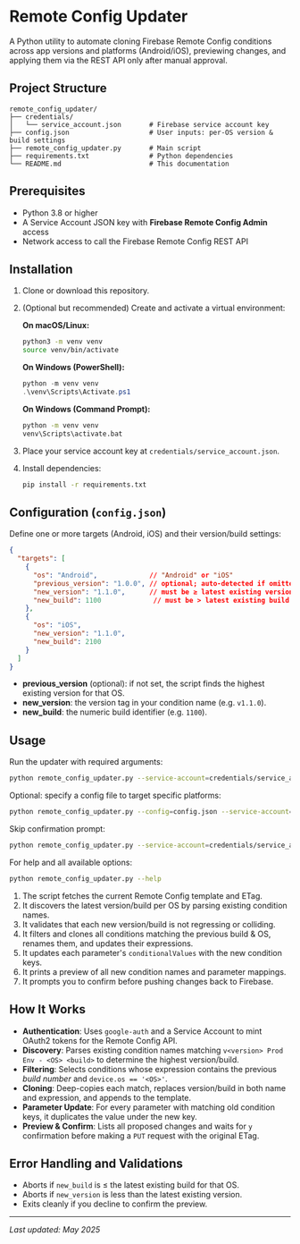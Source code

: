 # Remote Config Updater

A Python utility to automate cloning Firebase Remote Config conditions across app versions and platforms (Android/iOS), previewing changes, and applying them via the REST API only after manual approval.

## Project Structure

```
remote_config_updater/
├── credentials/
│   └── service_account.json       # Firebase service account key
├── config.json                    # User inputs: per-OS version & build settings
├── remote_config_updater.py       # Main script
├── requirements.txt               # Python dependencies
└── README.md                      # This documentation
```

## Prerequisites

* Python 3.8 or higher
* A Service Account JSON key with **Firebase Remote Config Admin** access
* Network access to call the Firebase Remote Config REST API

## Installation

1. Clone or download this repository.

2. (Optional but recommended) Create and activate a virtual environment:

   **On macOS/Linux:**

   ```bash
   python3 -m venv venv
   source venv/bin/activate
   ```

   **On Windows (PowerShell):**

   ```powershell
   python -m venv venv
   .\venv\Scripts\Activate.ps1
   ```

   **On Windows (Command Prompt):**

   ```bat
   python -m venv venv
   venv\Scripts\activate.bat
   ```

3. Place your service account key at `credentials/service_account.json`.

4. Install dependencies:

   ```bash
   pip install -r requirements.txt
   ```

## Configuration (`config.json`)

Define one or more targets (Android, iOS) and their version/build settings:

```json
{
  "targets": [
    {
      "os": "Android",             // "Android" or "iOS"
      "previous_version": "1.0.0", // optional; auto-detected if omitted
      "new_version": "1.1.0",      // must be ≥ latest existing version
      "new_build": 1100             // must be > latest existing build
    },
    {
      "os": "iOS",
      "new_version": "1.1.0",
      "new_build": 2100
    }
  ]
}
```

* **previous\_version** (optional): if not set, the script finds the highest existing version for that OS.
* **new\_version**: the version tag in your condition name (e.g. `v1.1.0`).
* **new\_build**: the numeric build identifier (e.g. `1100`).

## Usage

Run the updater with required arguments:

```bash
python remote_config_updater.py --service-account=credentials/service_account.json --version=1.1.0 --build=1100
```

Optional: specify a config file to target specific platforms:
```bash
python remote_config_updater.py --config=config.json --service-account=credentials/service_account.json --version=1.1.0 --build=1100
```

Skip confirmation prompt:
```bash
python remote_config_updater.py --service-account=credentials/service_account.json --version=1.1.0 --build=1100 --skip-confirm
```

For help and all available options:
```bash
python remote_config_updater.py --help
```

1. The script fetches the current Remote Config template and ETag.
2. It discovers the latest version/build per OS by parsing existing condition names.
3. It validates that each new version/build is not regressing or colliding.
4. It filters and clones all conditions matching the previous build & OS, renames them, and updates their expressions.
5. It updates each parameter's `conditionalValues` with the new condition keys.
6. It prints a preview of all new condition names and parameter mappings.
7. It prompts you to confirm before pushing changes back to Firebase.

## How It Works

* **Authentication**: Uses `google-auth` and a Service Account to mint OAuth2 tokens for the Remote Config API.
* **Discovery**: Parses existing condition names matching `v<version> Prod Env - <OS> <build>` to determine the highest version/build.
* **Filtering**: Selects conditions whose expression contains the previous *build number* and `device.os == '<OS>'`.
* **Cloning**: Deep-copies each match, replaces version/build in both name and expression, and appends to the template.
* **Parameter Update**: For every parameter with matching old condition keys, it duplicates the value under the new key.
* **Preview & Confirm**: Lists all proposed changes and waits for `y` confirmation before making a `PUT` request with the original ETag.

## Error Handling and Validations

* Aborts if `new_build` is ≤ the latest existing build for that OS.
* Aborts if `new_version` is less than the latest existing version.
* Exits cleanly if you decline to confirm the preview.

---

*Last updated: May 2025*
